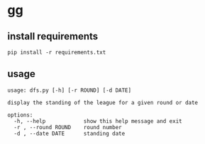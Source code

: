 # gg

## install requirements
```shell
pip install -r requirements.txt
```

## usage
```shell
usage: dfs.py [-h] [-r ROUND] [-d DATE]

display the standing of the league for a given round or date

options:
  -h, --help            show this help message and exit
  -r , --round ROUND    round number
  -d , --date DATE      standing date
```
